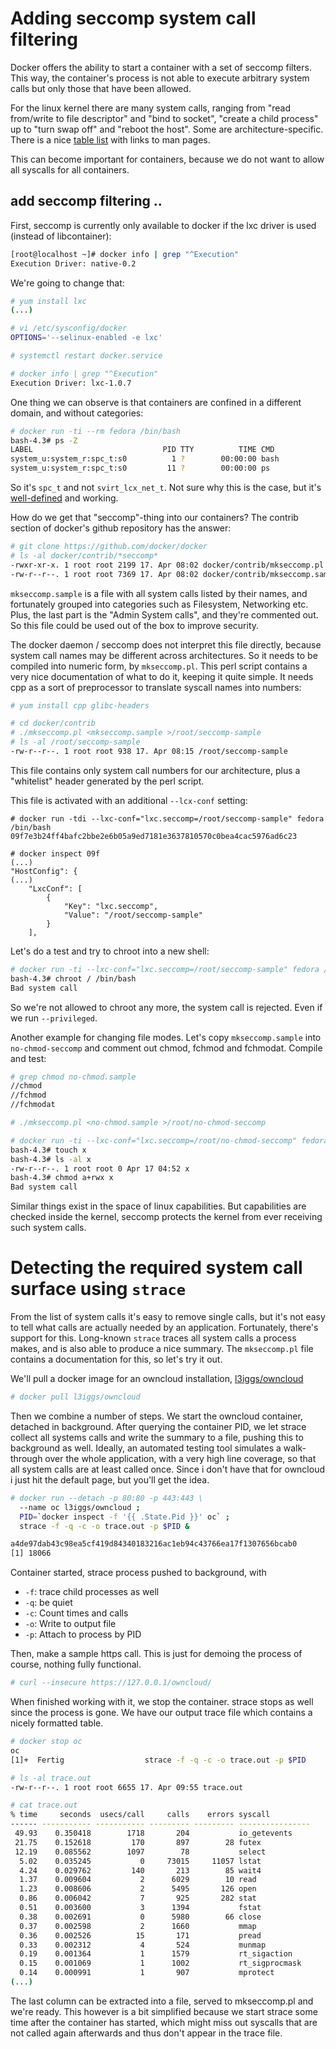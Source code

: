 
# Adding seccomp system call filtering

Docker offers the ability to start a container with a set of seccomp filters. This way,
the container's process is not able to execute arbitrary system calls but only those
that have been allowed.

For the linux kernel there are many system calls, ranging from "read from/write to file descriptor"
and "bind to socket", "create a child process" up to "turn swap off" and "reboot the host".
Some are architecture-specific. There is a nice [table list](http://syscalls.kernelgrok.com/) with links
to man pages.

This can become important for containers, because we do not want to allow all syscalls for
all containers.

## add seccomp filtering ..

First, seccomp is currently only available to docker if the lxc driver is used (instead of libcontainer):

```bash
[root@localhost ~]# docker info | grep "^Execution"
Execution Driver: native-0.2
```

We're going to change that:

```bash
# yum install lxc
(...)

# vi /etc/sysconfig/docker
OPTIONS='--selinux-enabled -e lxc'

# systemctl restart docker.service

# docker info | grep "^Execution"
Execution Driver: lxc-1.0.7
```

One thing we can observe is that containers are confined in a different domain, and without categories:

```bash
# docker run -ti --rm fedora /bin/bash
bash-4.3# ps -Z
LABEL                             PID TTY          TIME CMD
system_u:system_r:spc_t:s0          1 ?        00:00:00 bash
system_u:system_r:spc_t:s0         11 ?        00:00:00 ps
```

So it's `spc_t` and not `svirt_lcx_net_t`. Not sure why this is the case, but it's [well-defined](https://github.com/fedora-cloud/docker-selinux/blob/master/docker.te) and
working.

How do we get that "seccomp"-thing into our containers? The contrib section of docker's github repository has
the answer:

```bash
# git clone https://github.com/docker/docker
# ls -al docker/contrib/*seccomp*
-rwxr-xr-x. 1 root root 2199 17. Apr 08:02 docker/contrib/mkseccomp.pl
-rw-r--r--. 1 root root 7369 17. Apr 08:02 docker/contrib/mkseccomp.sample
```

`mkseccomp.sample` is a file with all system calls listed by their names, and fortunately grouped into
categories such as Filesystem, Networking etc. Plus, the last part is the "Admin System calls", and they're
commented out. So this file could be used out of the box to improve security.

The docker daemon / seccomp does not interpret this file directly, because system call names may be different
across architectures. So it needs to be compiled into numeric form, by `mkseccomp.pl`. This perl script contains
a very nice documentation of what to do it, keeping it quite simple. It needs cpp as a sort of preprocessor to
translate syscall names into numbers:

```bash
# yum install cpp glibc-headers

# cd docker/contrib
# ./mkseccomp.pl <mkseccomp.sample >/root/seccomp-sample
# ls -al /root/seccomp-sample
-rw-r--r--. 1 root root 938 17. Apr 08:15 /root/seccomp-sample
```

This file contains only system call numbers for our architecture, plus a "whitelist" header generated by
the perl script.

This file is activated with an additional `--lcx-conf` setting:

```
# docker run -tdi --lxc-conf="lxc.seccomp=/root/seccomp-sample" fedora /bin/bash
09f7e3b24ff4bafc2bbe2e6b05a9ed7181e3637810570c0bea4cac5976ad6c23

# docker inspect 09f
(...)
"HostConfig": {
(...)
    "LxcConf": [
        {
            "Key": "lxc.seccomp",
            "Value": "/root/seccomp-sample"
        }
    ],
```

Let's do a test and try to chroot into a new shell:

```bash
# docker run -ti --lxc-conf="lxc.seccomp=/root/seccomp-sample" fedora /bin/bash
bash-4.3# chroot / /bin/bash
Bad system call
```

So we're not allowed to chroot any more, the system call is rejected. Even if we run `--privileged`.

Another example for changing file modes. Let's copy `mkseccomp.sample` into `no-chmod-seccomp` and comment out
chmod, fchmod and fchmodat. Compile and test:

```bash
# grep chmod no-chmod.sample
//chmod
//fchmod
//fchmodat

# ./mkseccomp.pl <no-chmod.sample >/root/no-chmod-seccomp

# docker run -ti --lxc-conf="lxc.seccomp=/root/no-chmod-seccomp" fedora /bin/bash
bash-4.3# touch x
bash-4.3# ls -al x
-rw-r--r--. 1 root root 0 Apr 17 04:52 x
bash-4.3# chmod a+rwx x
Bad system call
```

Similar things exist in the space of linux capabilities. But capabilities are checked inside the kernel,
seccomp protects the kernel from ever receiving such system calls.


# Detecting the required system call surface using `strace`

From the list of system calls it's easy to remove single calls, but it's not easy to tell what calls
are actually needed by an application. Fortunately, there's support for this. Long-known `strace` traces
all system calls a process makes, and is also able to produce a nice summary. The `mkseccomp.pl` file contains
a documentation for this, so let's try it out.

We'll pull a docker image for an owncloud installation, [l3iggs/owncloud](https://registry.hub.docker.com/u/l3iggs/owncloud/)

```bash
# docker pull l3iggs/owncloud
```

Then we combine a number of steps. We start the owncloud container, detached in background. After querying the container PID,
we let strace collect all systems calls and write the summary to a file, pushing this to background as well.
Ideally, an automated testing tool simulates a walk-through over the whole application, with a very high line coverage, so
that all system calls are at least called once. Since i don't have that for owncloud i just hit the default page, but you'll get the idea.

```bash
# docker run --detach -p 80:80 -p 443:443 \
  --name oc l3iggs/owncloud ;
  PID=`docker inspect -f '{{ .State.Pid }}' oc` ;
  strace -f -q -c -o trace.out -p $PID &

a4de97dab43c98ea5cf419d84340183216ac1eb94c43766ea17f1307656bcab0
[1] 18066
```

Container started, strace process pushed to background, with
* `-f`: trace child processes as well
* `-q`: be quiet
* `-c`: Count times and calls
* `-o`: Write to output file
* `-p`: Attach to process by PID

Then, make a sample https call. This is just for demoing the process of course, nothing fully functional.

```bash
# curl --insecure https://127.0.0.1/owncloud/
```

When finished working with it, we stop the container. strace stops as well since the process is gone.
We have our output trace file which contains a nicely formatted table.

```bash
# docker stop oc
oc
[1]+  Fertig                  strace -f -q -c -o trace.out -p $PID

# ls -al trace.out
-rw-r--r--. 1 root root 6655 17. Apr 09:55 trace.out

# cat trace.out
% time     seconds  usecs/call     calls    errors syscall
------ ----------- ----------- --------- --------- ----------------
 49.93    0.350418        1718       204           io_getevents
 21.75    0.152618         170       897        28 futex
 12.19    0.085562        1097        78           select
  5.02    0.035245           0     73015     11057 lstat
  4.24    0.029762         140       213        85 wait4
  1.37    0.009604           2      6029        10 read
  1.23    0.008606           2      5495       126 open
  0.86    0.006042           7       925       282 stat
  0.51    0.003600           3      1394           fstat
  0.38    0.002691           0      5980        66 close
  0.37    0.002598           2      1660           mmap
  0.36    0.002526          15       171           pread
  0.33    0.002312           4       524           munmap
  0.19    0.001364           1      1579           rt_sigaction
  0.15    0.001069           1      1002           rt_sigprocmask
  0.14    0.000991           1       907           mprotect
(...)
```

The last column can be extracted into a file, served to mkseccomp.pl and we're ready. This however is a bit simplified because we start strace some time after the container has started, which might miss out syscalls that are not called again afterwards and thus don't appear in the trace file.
